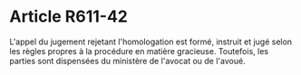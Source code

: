 # Article R611-42

L'appel du jugement rejetant l'homologation est formé, instruit et jugé selon les règles propres à la procédure en matière gracieuse. Toutefois, les parties sont dispensées du ministère de l'avocat ou de l'avoué.
